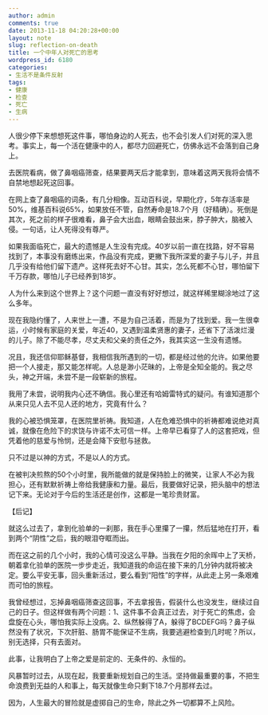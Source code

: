 ```yaml
---
author: admin
comments: true
date: 2013-11-18 04:20:28+00:00
layout: note
slug: reflection-on-death
title: 一个中年人对死亡的思考
wordpress_id: 6180
categories:
- 生活不是条件反射
tags:
- 健康
- 检查
- 死亡
- 生病
---
```


人很少停下来想想死这件事，哪怕身边的人死去，也不会引发人们对死的深入思考。事实上，每一个活在健康中的人，都尽力回避死亡，仿佛永远不会落到自己身上。

去医院看病，做了鼻咽癌筛查，结果要两天后才能拿到，意味着这两天我将会情不自禁地想起死这回事。

在网上查了鼻咽癌的词条，有几分相像。互动百科说，早期化疗，5年存活率是50%，维基百科说65%，如果放任不管，自然寿命是18.7个月（好精确）。死倒是其次，死之前的样子很难看，鼻子会大出血，眼睛会鼓出来，脖子肿大，脑被入侵。一句话，让人死得没有尊严。

如果我面临死亡，最大的遗憾是人生没有完成。40岁以前一直在找路，好不容易找到了，本事没有磨练出来，作品没有完成，更撇下我所深爱的妻子与儿子，并且几乎没有给他们留下遗产。这样死去好不心甘。其实，怎么死都不心甘，哪怕留下千万存款，哪怕儿子已经养到18岁。

人为什么来到这个世界上？这个问题一直没有好好想过，就这样稀里糊涂地过了这么多年。

现在我隐约懂了，人来世上一遭，不是为自己活着，而是为了找到爱。我一生很幸运，小时候有家庭的关爱，年近40，又遇到温柔贤惠的妻子，还省下了活泼烂漫的儿子。除了不能尽孝，尽丈夫和父亲的责任之外，我其实这一生没有遗憾。

况且，我还信仰耶稣基督，我相信我所遇到的一切，都是经过他的允许。如果他要把一个人接走，那又能怎样呢。人总是渺小茫昧的，上帝是全知全能的。我之尽头，神之开端，未尝不是一段崭新的旅程。

我用了未尝，说明我内心还不确信。我心里还有哈姆雷特式的疑问。有谁知道那个从来只见人去不见人还的地方，究竟有什么？

我的心被恐惧笼罩，在医院里祈祷。我知道，人在危难恐惧中的祈祷都难说绝对真诚，就像在危险下的求饶与许诺不太可信一样。上帝早已看穿了人的这套把戏，但凭着他的慈爱与怜悯，还是会降下安慰与拯救。

只不过是以神的方式，不是以人的方式。

在被判决煎熬的50个小时里，我所能做的就是保持脸上的微笑，让家人不必为我担心，还有默默祈祷上帝给我健康和力量。最后，我要做好记录，把头脑中的想法记下来。无论对于今后的生活还是创作，这都是一笔珍贵财富。

【后记】

就这么过去了，拿到化验单的一刹那，我在手心里攥了一攥，然后猛地在打开，看到两个“阴性”之后，我的眼泪夺眶而出。

而在这之前的几个小时，我的心情可没这么平静。当我在夕阳的余晖中上了天桥，朝着拿化验单的医院一步步走近，我知道我的命运在接下来的几分钟内就将被决定。要么平安无事，回头重新活过，要么看到“阳性”的字样，从此走上另一条艰难而可怕的旅程。

我曾经想过，忘掉鼻咽癌筛查这回事，不去拿报告，假装什么也没发生，继续过自己的日子。但这样做有两个问题：1、这件事不会真正过去，对于死亡的焦虑，会盘旋在心头，哪怕我实际上没病。2、纵然躲得了A，躲得了BCDEFG吗？鼻子纵然没有了状况，下次肝脏、肠胃不能保证不生病，我要逃避检查到几时呢？所以，别无选择，只有去面对。

此事，让我明白了上帝之爱是前定的、无条件的、永恒的。

风暴暂时过去，从现在起，我要重新规划自己的生活。坚持做最重要的事，不把生命浪费到无益的人和事上，每天就像生命只剩下18.7个月那样去过。

因为，人生最大的冒险就是虚掷自己的生命，除此之外一切都算不上风险。
